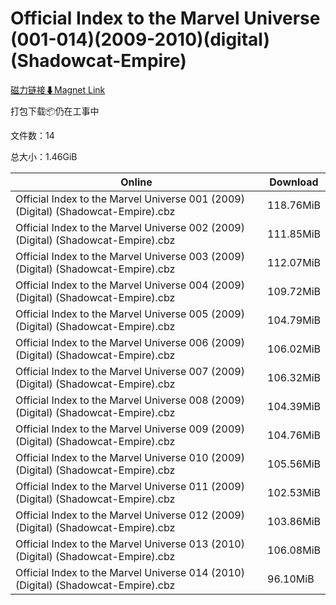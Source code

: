 # Official Index to the Marvel Universe (001-014)(2009-2010)(digital)(Shadowcat-Empire)

[磁力链接⬇Magnet Link](magnet:?xt=urn:btih:a6f96f8328895087aa81de87e54aaf5ff0116116&dn=Official%20Index%20to%20the%20Marvel%20Universe%20%28001-014%29%282009-2010%29%28digital%29%28Shadowcat-Empire%29)

打包下载📦仍在工事中

文件数：14

总大小：1.46GiB

Online | Download
--- | ---
Official Index to the Marvel Universe 001 (2009) (Digital) (Shadowcat-Empire).cbz | 118.76MiB
Official Index to the Marvel Universe 002 (2009) (Digital) (Shadowcat-Empire).cbz | 111.85MiB
Official Index to the Marvel Universe 003 (2009) (Digital) (Shadowcat-Empire).cbz | 112.07MiB
Official Index to the Marvel Universe 004 (2009) (Digital) (Shadowcat-Empire).cbz | 109.72MiB
Official Index to the Marvel Universe 005 (2009) (Digital) (Shadowcat-Empire).cbz | 104.79MiB
Official Index to the Marvel Universe 006 (2009) (Digital) (Shadowcat-Empire).cbz | 106.02MiB
Official Index to the Marvel Universe 007 (2009) (Digital) (Shadowcat-Empire).cbz | 106.32MiB
Official Index to the Marvel Universe 008 (2009) (Digital) (Shadowcat-Empire).cbz | 104.39MiB
Official Index to the Marvel Universe 009 (2009) (Digital) (Shadowcat-Empire).cbz | 104.76MiB
Official Index to the Marvel Universe 010 (2009) (Digital) (Shadowcat-Empire).cbz | 105.56MiB
Official Index to the Marvel Universe 011 (2009) (Digital) (Shadowcat-Empire).cbz | 102.53MiB
Official Index to the Marvel Universe 012 (2009) (Digital) (Shadowcat-Empire).cbz | 103.86MiB
Official Index to the Marvel Universe 013 (2010) (Digital) (Shadowcat-Empire).cbz | 106.08MiB
Official Index to the Marvel Universe 014 (2010) (Digital) (Shadowcat-Empire).cbz | 96.10MiB